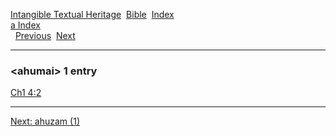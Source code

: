 [Intangible Textual Heritage](../../index)  [Bible](../index) 
[Index](index)   
[a Index](_a_)  
  [Previous](c00365)  [Next](c00367) 

------------------------------------------------------------------------

### &lt;ahumai&gt; 1 entry

[Ch1 4:2](../kjv/ch1004.htm#002)  

------------------------------------------------------------------------

[Next: ahuzam (1)](c00367)
